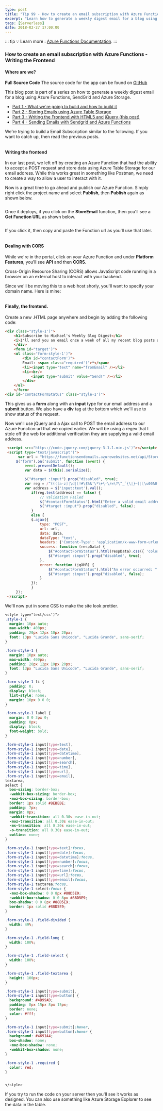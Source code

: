 ```yaml
---
type: post
title: "Tip 99 - How to create an email subscription with Azure Functions - Writing the Frontend"
excerpt: "Learn how to generate a weekly digest email for a blog using Azure Functions, SendGrid and Azure Storage"
tags: [Serverless]
date: 2018-02-27 17:00:00
---
```


::: tip
:bulb: Learn more : [Azure Functions Documentation](https://docs.microsoft.com/azure/azure-functions/?WT.mc_id=docs-azuredevtips-azureappsdev).
:::

### How to create an email subscription with Azure Functions - Writing the Frontend

#### Where are we?

**Full Source Code** The source code for the app can be found on [GitHub](https://github.com/mbcrump/EmailSubscription?WT.mc_id=github-azuredevtips-azureappsdev)


This blog post is part of a series on how to generate a weekly digest email for a blog using Azure Functions, SendGrid and Azure Storage.

* [Part 1 - What we're going to build and how to build it](https://microsoft.github.io/AzureTipsAndTricks/blog/tip97.html)
* [Part 2 - Storing Emails using Azure Table Storage](https://microsoft.github.io/AzureTipsAndTricks/blog/tip98.html)
* [Part 3 - Writing the Frontend with HTML5 and jQuery (this post)](https://microsoft.github.io/AzureTipsAndTricks/blog/tip99.html)
* [Part 4 - Sending Emails with Sendgrid and Azure Functions](https://microsoft.github.io/AzureTipsAndTricks/blog/tip100.html)

We're trying to build a Email Subscription similar to the following. If you want to catch up, then read the previous posts.

<img :src="$withBase('/files/emailsub1.png')">

#### Writing the frontend

In our last post, we left off by creating an Azure Function that had the ability to accept a POST request and store data using Azure Table Storage for our email address. While this works great in something like Postman, we need to create a way to allow a user to interact with it.

Now is a great time to go ahead and publish our Azure Function. Simply right click the project name and select **Publish**, then **Publish** again as shown below.

<img :src="$withBase('/files/emailsub8.png')">

Once it deploys, if you click on the **StoreEmail** function, then you'll see a **Get Function URL** as shown below.

<img :src="$withBase('/files/emailsub9.png')">

If you click it, then copy and paste the Function url as you'll use that later.

<img :src="$withBase('/files/emailsub10.png')">

#### Dealing with CORS

While we're in the portal, click on your Azure Function and under **Platform Features**, you'll see **API** and then **CORS**.

Cross-Origin Resource Sharing (CORS) allows JavaScript code running in a browser on an external host to interact with your backend.


Since we'll be moving this to a web host shorly, you'll want to specify your domain name. Here is mine:

<img :src="$withBase('/files/emailsub11.png')">

#### Finally, the frontend.

Create a new .HTML page anywhere and begin by adding the following code:

```html
<div class="style-1')">
    <h1>Subscribe to Michael's Weekly Blog Digest</h1>
    <i>I'll send you an email once a week of all my recent blog posts and notable Azure news.</i>
    </div>
    <form id="target')">
    <ul class="form-style-1')">
        <div id="contactForm')">
        Email: <span class="required')">*</span>
        <li><input type="text" name="fromEmail" /></li>
        <li><br/>
            <input type="submit" value="Send!" /></li>
        </div>
    </ul>
    </form>
<div id="contactFormStatus" class="style-1')">
```

This gives us a **form** along with an **input** type for our email address and a **submit** button. We also have a **div** tag at the bottom which we'll use to show status of the request.

Now we'll use jQuery and a Ajax call to POST the email address to our Azure Function url that we copied earlier. We will be using a regex that I stole off the web for additional verification they are supplying a valid email address.

```html
 <script src="https://code.jquery.com/jquery-3.1.1.min.js')"></script>
 <script type="text/javascript')">
      var url = "https://functionsendemails.azurewebsites.net/api/StoreEmail?code=hKngrr6sq35GJ8cb6al4K6oP0cRphKNDMXpLrCtoNCJzM0ZDwJNkJQ==";
     $("form").on('submit', function (event) {
         event.preventDefault();
         var data = $(this).serialize();

         $("#target :input").prop("disabled", true);
         var reg = /^((([a-z]|\d|[!#\$%&'\*\+\-\/=\?\^_`{\|}~]|[\u00A0-\uD7FF\uF900-\uFDCF\uFDF0-\uFFEF])+(\.([a-z]|\d|[!#\$%&'\*\+\-\/=\?\^_`{\|}~]|[\u00A0-\uD7FF\uF900-\uFDCF\uFDF0-\uFFEF])+)*)|((\x22)((((\x20|\x09)*(\x0d\x0a))?(\x20|\x09)+)?(([\x01-\x08\x0b\x0c\x0e-\x1f\x7f]|\x21|[\x23-\x5b]|[\x5d-\x7e]|[\u00A0-\uD7FF\uF900-\uFDCF\uFDF0-\uFFEF])|(\\([\x01-\x09\x0b\x0c\x0d-\x7f]|[\u00A0-\uD7FF\uF900-\uFDCF\uFDF0-\uFFEF]))))*(((\x20|\x09)*(\x0d\x0a))?(\x20|\x09)+)?(\x22)))@((([a-z]|\d|[\u00A0-\uD7FF\uF900-\uFDCF\uFDF0-\uFFEF])|(([a-z]|\d|[\u00A0-\uD7FF\uF900-\uFDCF\uFDF0-\uFFEF])([a-z]|\d|-|\.|_|~|[\u00A0-\uD7FF\uF900-\uFDCF\uFDF0-\uFFEF])*([a-z]|\d|[\u00A0-\uD7FF\uF900-\uFDCF\uFDF0-\uFFEF])))\.)+(([a-z]|[\u00A0-\uD7FF\uF900-\uFDCF\uFDF0-\uFFEF])|(([a-z]|[\u00A0-\uD7FF\uF900-\uFDCF\uFDF0-\uFFEF])([a-z]|\d|-|\.|_|~|[\u00A0-\uD7FF\uF900-\uFDCF\uFDF0-\uFFEF])*([a-z]|[\u00A0-\uD7FF\uF900-\uFDCF\uFDF0-\uFFEF])))\.?$/i
         var address = $('input:text').val();
            if(reg.test(address) == false) {
                // Validation Failed
                $("#contactFormStatus").html("Enter a valid email address").css({ 'color': 'red', 'font-size': '110%' });;
                $("#target :input").prop("disabled", false);
            }
            else {
            $.ajax({
                type: "POST",
                url: url,
                data: data,
                dataType: "text",
                headers: {'Content-Type': 'application/x-www-form-urlencoded'},
                success: function (respData) {
                    $("#contactFormStatus").html(respData).css({ 'color': 'green', 'font-size': '100%' });;
                    $("#target :input").prop("disabled", true);
                },
                error: function (jqXHR) {
                    $("#contactFormStatus").html("An error occurred: " + jqXHR.responseText).css({ 'color': 'red', 'font-size': '110%' });;
                    $("#target :input").prop("disabled", false);
                }
            });
            }
     });
 </script>
```

We'll now put in some CSS to make the site look prettier.

```css
<style type="text/css')">
.style-1 {
  margin: 10px auto;
  max-width: 400px;
  padding: 20px 12px 10px 20px;
  font: 13px "Lucida Sans Unicode", "Lucida Grande", sans-serif;
}

.form-style-1 {
  margin: 10px auto;
  max-width: 400px;
  padding: 20px 12px 10px 20px;
  font: 13px "Lucida Sans Unicode", "Lucida Grande", sans-serif;
}

.form-style-1 li {
  padding: 0;
  display: block;
  list-style: none;
  margin: 10px 0 0 0;
}

.form-style-1 label {
  margin: 0 0 3px 0;
  padding: 0px;
  display: block;
  font-weight: bold;
}

.form-style-1 input[type=text],
.form-style-1 input[type=date],
.form-style-1 input[type=datetime],
.form-style-1 input[type=number],
.form-style-1 input[type=search],
.form-style-1 input[type=time],
.form-style-1 input[type=url],
.form-style-1 input[type=email],
textarea,
select {
  box-sizing: border-box;
  -webkit-box-sizing: border-box;
  -moz-box-sizing: border-box;
  border: 1px solid #BEBEBE;
  padding: 7px;
  margin: 0px;
  -webkit-transition: all 0.30s ease-in-out;
  -moz-transition: all 0.30s ease-in-out;
  -ms-transition: all 0.30s ease-in-out;
  -o-transition: all 0.30s ease-in-out;
  outline: none;
}

.form-style-1 input[type=text]:focus,
.form-style-1 input[type=date]:focus,
.form-style-1 input[type=datetime]:focus,
.form-style-1 input[type=number]:focus,
.form-style-1 input[type=search]:focus,
.form-style-1 input[type=time]:focus,
.form-style-1 input[type=url]:focus,
.form-style-1 input[type=email]:focus,
.form-style-1 textarea:focus,
.form-style-1 select:focus {
  -moz-box-shadow: 0 0 8px #88D5E9;
  -webkit-box-shadow: 0 0 8px #88D5E9;
  box-shadow: 0 0 8px #88D5E9;
  border: 1px solid #88D5E9;
}

.form-style-1 .field-divided {
  width: 49%;
}

.form-style-1 .field-long {
  width: 100%;
}

.form-style-1 .field-select {
  width: 100%;
}

.form-style-1 .field-textarea {
  height: 100px;
}

.form-style-1 input[type=submit],
.form-style-1 input[type=button] {
  background: #4B99AD;
  padding: 8px 15px 8px 15px;
  border: none;
  color: #fff;
}

.form-style-1 input[type=submit]:hover,
.form-style-1 input[type=button]:hover {
  background: #4691A4;
  box-shadow: none;
  -moz-box-shadow: none;
  -webkit-box-shadow: none;
}

.form-style-1 .required {
  color: red;
}


</style>
```

If you try to run the code on your server then you'll see it works as designed. You can also use something like Azure Storage Explorer to see the data in the table.

<img :src="$withBase('/files/emailsub-newdemo.gif')">

